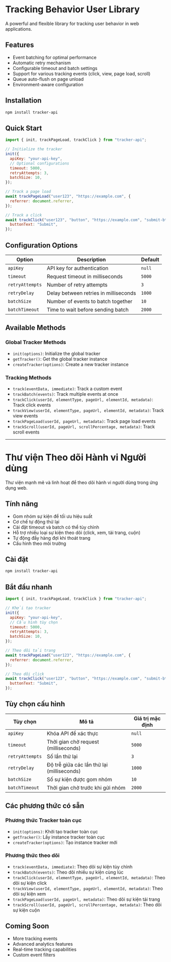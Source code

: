 # Tracking Behavior User Library

A powerful and flexible library for tracking user behavior in web applications.

## Features

- Event batching for optimal performance
- Automatic retry mechanism
- Configurable timeout and batch settings
- Support for various tracking events (click, view, page load, scroll)
- Queue auto-flush on page unload
- Environment-aware configuration

## Installation

```bash
npm install tracker-api
```

## Quick Start

```javascript
import { init, trackPageLoad, trackClick } from "tracker-api";

// Initialize the tracker
init({
  apiKey: "your-api-key",
  // Optional configurations
  timeout: 5000,
  retryAttempts: 3,
  batchSize: 10,
});

// Track a page load
await trackPageLoad("user123", "https://example.com", {
  referrer: document.referrer,
});

// Track a click
await trackClick("user123", "button", "https://example.com", "submit-btn", {
  buttonText: "Submit",
});
```

## Configuration Options

| Option          | Description                           | Default |
| --------------- | ------------------------------------- | ------- |
| `apiKey`        | API key for authentication            | `null`  |
| `timeout`       | Request timeout in milliseconds       | `5000`  |
| `retryAttempts` | Number of retry attempts              | `3`     |
| `retryDelay`    | Delay between retries in milliseconds | `1000`  |
| `batchSize`     | Number of events to batch together    | `10`    |
| `batchTimeout`  | Time to wait before sending batch     | `2000`  |

## Available Methods

### Global Tracker Methods

- `init(options)`: Initialize the global tracker
- `getTracker()`: Get the global tracker instance
- `createTracker(options)`: Create a new tracker instance

### Tracking Methods

- `track(eventData, immediate)`: Track a custom event
- `trackBatch(events)`: Track multiple events at once
- `trackClick(userId, elementType, pageUrl, elementId, metadata)`: Track click events
- `trackView(userId, elementType, pageUrl, elementId, metadata)`: Track view events
- `trackPageLoad(userId, pageUrl, metadata)`: Track page load events
- `trackScroll(userId, pageUrl, scrollPercentage, metadata)`: Track scroll events

---

# Thư viện Theo dõi Hành vi Người dùng

Thư viện mạnh mẽ và linh hoạt để theo dõi hành vi người dùng trong ứng dụng web.

## Tính năng

- Gom nhóm sự kiện để tối ưu hiệu suất
- Cơ chế tự động thử lại
- Cài đặt timeout và batch có thể tùy chỉnh
- Hỗ trợ nhiều loại sự kiện theo dõi (click, xem, tải trang, cuộn)
- Tự động đẩy hàng đợi khi thoát trang
- Cấu hình theo môi trường

## Cài đặt

```bash
npm install tracker-api
```

## Bắt đầu nhanh

```javascript
import { init, trackPageLoad, trackClick } from "tracker-api";

// Khởi tạo tracker
init({
  apiKey: "your-api-key",
  // Cấu hình tùy chọn
  timeout: 5000,
  retryAttempts: 3,
  batchSize: 10,
});

// Theo dõi tải trang
await trackPageLoad("user123", "https://example.com", {
  referrer: document.referrer,
});

// Theo dõi click
await trackClick("user123", "button", "https://example.com", "submit-btn", {
  buttonText: "Submit",
});
```

## Tùy chọn cấu hình

| Tùy chọn        | Mô tả                                      | Giá trị mặc định |
| --------------- | ------------------------------------------ | ---------------- |
| `apiKey`        | Khóa API để xác thực                       | `null`           |
| `timeout`       | Thời gian chờ request (milliseconds)       | `5000`           |
| `retryAttempts` | Số lần thử lại                             | `3`              |
| `retryDelay`    | Độ trễ giữa các lần thử lại (milliseconds) | `1000`           |
| `batchSize`     | Số sự kiện được gom nhóm                   | `10`             |
| `batchTimeout`  | Thời gian chờ trước khi gửi nhóm           | `2000`           |

## Các phương thức có sẵn

### Phương thức Tracker toàn cục

- `init(options)`: Khởi tạo tracker toàn cục
- `getTracker()`: Lấy instance tracker toàn cục
- `createTracker(options)`: Tạo instance tracker mới

### Phương thức theo dõi

- `track(eventData, immediate)`: Theo dõi sự kiện tùy chỉnh
- `trackBatch(events)`: Theo dõi nhiều sự kiện cùng lúc
- `trackClick(userId, elementType, pageUrl, elementId, metadata)`: Theo dõi sự kiện click
- `trackView(userId, elementType, pageUrl, elementId, metadata)`: Theo dõi sự kiện xem
- `trackPageLoad(userId, pageUrl, metadata)`: Theo dõi sự kiện tải trang
- `trackScroll(userId, pageUrl, scrollPercentage, metadata)`: Theo dõi sự kiện cuộn

## Coming Soon

- More tracking events
- Advanced analytics features
- Real-time tracking capabilities
- Custom event filters
